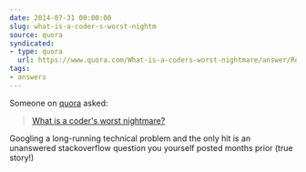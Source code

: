 ```yaml
---
date: 2014-07-31 00:00:00
slug: what-is-a-coder-s-worst-nightm
source: quora
syndicated:
- type: quora
  url: https://www.quora.com/What-is-a-coders-worst-nightmare/answer/Roy-Tang
tags:
- answers
---
```


Someone on [quora]() asked:
> [What is a coder's worst nightmare?](https://www.quora.com/What-is-a-coders-worst-nightmare/answer/Roy-Tang)
<span class="ui_qtext_rendered_qtext">Googling a long-running technical problem and the only hit is an unanswered stackoverflow question you yourself posted months prior (true story!)</span>